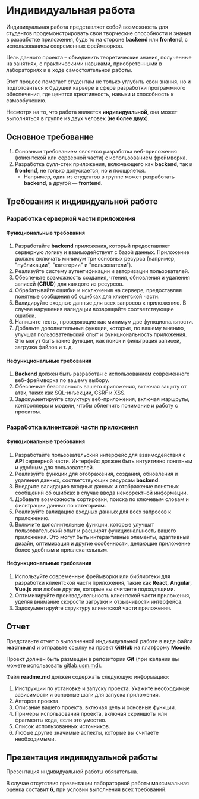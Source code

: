 # Индивидуальная работа

Индивидуальная работа представляет собой возможность для студентов продемонстрировать свои творческие способности и знания в разработке приложения, будь то на стороне **backend** или **frontend**, с использованием современных фреймворков.

Цель данного проекта – объединить теоретические знания, полученные на занятиях, с практическими навыками, приобретенными в лабораториях и в ходе самостоятельной работы.

Этот процесс помогает студентам не только углубить свои знания, но и подготовиться к будущей карьере в сфере разработки программного обеспечения, где ценятся креативность, навыки и способность к самообучению.

Несмотря на то, что работа является **индивидуальной**, она может выполняться в группе из двух человек (**не более двух**).

## Основное требование

1. Основным требованием является разработка веб-приложения (клиентской или серверной части) с использованием фреймворка.
2. Разработка фулл-стек приложения, включающего как **backend**, так и **frontend**, не только допускается, но и поощряется.
    - Например, один из студентов в группе может разработать **backend**, а другой — **frontend**.

## Требования к индивидуальной работе

### Разработка серверной части приложения

#### Функциональные требования

1. Разработайте **backend** приложения, который предоставляет серверную логику и взаимодействует с базой данных. Приложение должно включать минимум три основных ресурса (например, "публикации", "категории" и "пользователи").
2. Реализуйте систему аутентификации и авторизации пользователей.
3. Обеспечьте возможность создания, чтения, обновления и удаления записей (**CRUD**) для каждого из ресурсов.
4. Обрабатывайте ошибки и исключения на сервере, предоставляя понятные сообщения об ошибках для клиентской части.
5. Валидируйте входные данные для всех запросов к приложению. В случае нарушения валидации возвращайте соответствующие ошибки.
6. Напишите тесты, проверяющие как минимум две функциональности.
7. Добавьте дополнительные функции, которые, по вашему мнению, улучшат пользовательский опыт и функциональность приложения. Это могут быть такие функции, как поиск и фильтрация записей, загрузка файлов и т. д.

#### Нефункциональные требования

1. **Backend** должен быть разработан с использованием современного веб-фреймворка по вашему выбору.
2. Обеспечьте безопасность вашего приложения, включая защиту от атак, таких как SQL-инъекции, CSRF и XSS.
3. Задокументируйте структуру веб-приложения, включая маршруты, контроллеры и модели, чтобы облегчить понимание и работу с проектом.

### Разработка клиентской части приложения

#### Функциональные требования

1. Разработайте пользовательский интерфейс для взаимодействия с **API** серверной части. Интерфейс должен быть интуитивно понятным и удобным для пользователей.
2. Реализуйте функции для отображения, создания, обновления и удаления данных, соответствующих ресурсам **backend**.
3. Внедрите валидацию входных данных и отображение понятных сообщений об ошибках в случае ввода некорректной информации.
4. Добавьте возможность сортировки, поиска по ключевым словам и фильтрации данных по категориям.
5. Реализуйте валидацию входных данных для всех запросов к приложению.
6. Включите дополнительные функции, которые улучшат пользовательский опыт и расширят функциональность вашего приложения. Это могут быть интерактивные элементы, адаптивный дизайн, оптимизация и другие особенности, делающие приложение более удобным и привлекательным.

#### Нефункциональные требования

1. Используйте современные фреймворки или библиотеки для разработки клиентской части приложения, такие как **React**, **Angular**, **Vue.js** или любые другие, которые вы считаете подходящими.
2. Оптимизируйте производительность клиентской части приложения, уделяя внимание скорости загрузки и отзывчивости интерфейса.
3. Задокументируйте структуру клиентской части приложения.

## Отчет

Представьте отчет о выполненной индивидуальной работе в виде файла **readme.md** и отправьте ссылку на проект **GitHub** на платформу **Moodle**.

Проект должен быть размещен в репозитории **Git** (при желании вы можете использовать [gitlab.usm.md](https://gitlab.usm.md)).

Файл **readme.md** должен содержать следующую информацию:

1. Инструкции по установке и запуску проекта. Укажите необходимые зависимости и основные шаги для запуска приложения.
2. Авторов проекта.
3. Описание вашего проекта, включая цель и основные функции.
4. Примеры использования проекта, включая скриншоты или фрагменты кода, если это уместно.
5. Список использованных источников.
6. Любые другие значимые аспекты, которые вы считаете необходимыми.

## Презентация индивидуальной работы

Презентация индивидуальной работы обязательна.

В случае отсутствия презентации лабораторной работы максимальная оценка составит **6**, при условии выполнения всех требований.